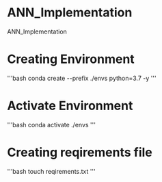 # ANN_Implementation
ANN_Implementation


# Creating  Environment
'''bash
conda create --prefix ./envs python=3.7 -y
'''

# Activate  Environment
'''bash
conda activate ./envs
'''
# Creating reqirements file
'''bash
touch reqirements.txt
'''
